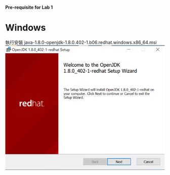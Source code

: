 **Pre-requisite for Lab 1**

Windows
=======================================================================
執行安裝 java-1.8.0-openjdk-1.8.0.402-1.b06.redhat.windows.x86_64.msi 
![image](https://github.com/george-palsys/domain-mode-lab/blob/main/Pre-requisites/pic/1.PNG)

